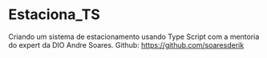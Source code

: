 # Estaciona_TS

Criando um sistema de estacionamento usando Type Script com a mentoria do expert da DIO Andre Soares. Github: https://github.com/soaresderik
